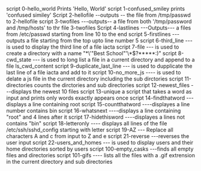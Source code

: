 script 0-hello_world Prints 'Hello, World'
script 1-confused_smiley prints 'confused similey'
Script 2-hellofile --outputs -- the file from /tmp/passwd to 2-hellofile
script 3-twofiles ---outputs-- a file from both '/tmp/password and /tmp/hosts' to thr file 3-twofiles
Script 4-lastlines ---Outputs--- a files from /etc/passwd starting from line 10 to the end
script 5-firstlines ---outputs a file starting from the top upto line number 5
script 6-third_line ---is used to display the third line of a file iacta
script 7-file --- is used to create a directory with a name "\*\\'"Best School"\'\\*$\?\*\*\*\*\*:)"
script 8-cwd_state --- is used to long list a file in a current directory and append to a file ls_cwd_content
script 9-duplicate_last_line --- is used to dupplicate the last line of a file iacta and add to it
script 10-no_more_js ---- is used to delate a js file in the current directory including the sub dirctories
script 11-directories counts the dirctories and sub directories
script 12-newest_files ---displays the newest 10 files
script 13-unique a script that takes a word as input and prints only words exactly appears once
script 14-findthatword ---displays a line containing root
script 15-countthatword ----displayes a line number contains bin
script 16-whatsnext ----displays a line containing "root" and 4 lines after it
script 17-hidethisword ----displayes a lines not contains "bin"
script 18-letteronly ---- displays all lines of the file /etc/ssh/sshd_config starting with letter
script 19-AZ --- Replace all characters A and c from input to Z and e
script 21-reverse ---reverses the user input
script 22-users_and_homes --- is used to display users and their home directories sorted by users
script 100-empty_casks ---finds all empty files and directories
script 101-gifs ---- lists all the files with a .gif extrension in the current directory and sub directories
